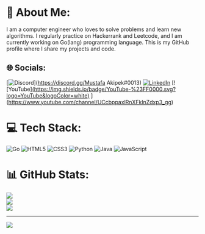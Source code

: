 # 💫 About Me:
I am a computer engineer who loves to solve problems and learn new algorithms. I regularly practice on Hackerrank and Leetcode, and I am currently working on Go(lang) programming language. This is my GitHub profile where I share my projects and code.


## 🌐 Socials:
[![Discord](https://img.shields.io/badge/Discord-%237289DA.svg?logo=discord&logoColor=white)](https://discord.gg/Mustafa Akipek#0013) [![LinkedIn](https://img.shields.io/badge/LinkedIn-%230077B5.svg?logo=linkedin&logoColor=white)](https://linkedin.com/in/https://www.linkedin.com/in/mustafa-akipek-131a29271/?miniProfileUrn=urn%3Ali%3Afs_miniProfile%3AACoAAEKJp3UBilzkN_V4qMzSFvwIgIbx-M6Cn7w) [![YouTube][(https://img.shields.io/badge/YouTube-%23FF0000.svg?logo=YouTube&logoColor=white)](https://youtube.com/@https://www.youtube.com/@mustafaakipek) ](https://www.youtube.com/channel/UCcbppaxlRnXFklnZdxp3_gg)

# 💻 Tech Stack:
![Go](https://img.shields.io/badge/go-%2300ADD8.svg?style=for-the-badge&logo=go&logoColor=white) ![HTML5](https://img.shields.io/badge/html5-%23E34F26.svg?style=for-the-badge&logo=html5&logoColor=white) ![CSS3](https://img.shields.io/badge/css3-%231572B6.svg?style=for-the-badge&logo=css3&logoColor=white) ![Python](https://img.shields.io/badge/python-3670A0?style=for-the-badge&logo=python&logoColor=ffdd54) ![Java](https://img.shields.io/badge/java-%23ED8B00.svg?style=for-the-badge&logo=java&logoColor=white) ![JavaScript](https://img.shields.io/badge/javascript-%23323330.svg?style=for-the-badge&logo=javascript&logoColor=%23F7DF1E)
# 📊 GitHub Stats:
![](https://github-readme-stats.vercel.app/api?username=MustafaAkipek&theme=blueberry&hide_border=false&include_all_commits=false&count_private=false)<br/>
![](https://github-readme-streak-stats.herokuapp.com/?user=MustafaAkipek&theme=blueberry&hide_border=false)<br/>
![](https://github-readme-stats.vercel.app/api/top-langs/?username=MustafaAkipek&theme=blueberry&hide_border=false&include_all_commits=false&count_private=false&layout=compact)

---
[![](https://visitcount.itsvg.in/api?id=MustafaAkipek&icon=2&color=6)](https://visitcount.itsvg.in)

<!-- Proudly created with GPRM ( https://gprm.itsvg.in ) -->
